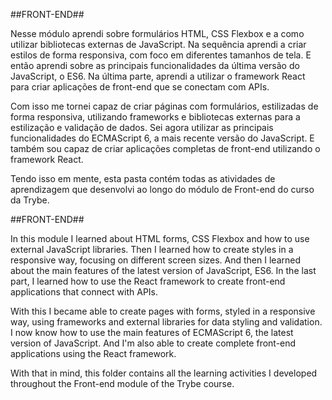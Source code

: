 ##FRONT-END##

Nesse módulo aprendi sobre formulários HTML, CSS Flexbox e a como utilizar bibliotecas externas de JavaScript. Na sequência aprendi a criar estilos de forma responsiva, com foco em diferentes tamanhos de tela. E então aprendi sobre as principais funcionalidades da última versão do JavaScript, o ES6. Na última parte, aprendi a utilizar o framework React para criar aplicações de front-end que se conectam com APIs.

Com isso me tornei capaz de criar páginas com formulários, estilizadas de forma responsiva, utilizando frameworks e bibliotecas externas para a estilização e validação de dados. Sei agora utilizar as principais funcionalidades do ECMAScript 6, a mais recente versão do JavaScript. E também sou capaz de criar aplicações completas de front-end utilizando o framework React.

Tendo isso em mente, esta pasta contém todas as atividades de aprendizagem que desenvolvi ao longo do módulo de Front-end do curso da Trybe.


##FRONT-END##

In this module I learned about HTML forms, CSS Flexbox and how to use external JavaScript libraries. Then I learned how to create styles in a responsive way, focusing on different screen sizes. And then I learned about the main features of the latest version of JavaScript, ES6. In the last part, I learned how to use the React framework to create front-end applications that connect with APIs.

With this I became able to create pages with forms, styled in a responsive way, using frameworks and external libraries for data styling and validation. I now know how to use the main features of ECMAScript 6, the latest version of JavaScript. And I'm also able to create complete front-end applications using the React framework.

With that in mind, this folder contains all the learning activities I developed throughout the Front-end module of the Trybe course.

